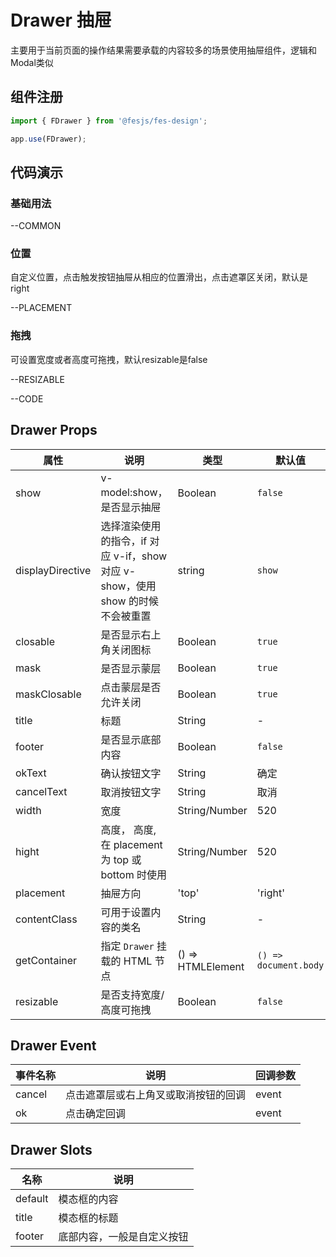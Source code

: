# Drawer 抽屉

主要用于当前页面的操作结果需要承载的内容较多的场景使用抽屉组件，逻辑和Modal类似

## 组件注册

```js
import { FDrawer } from '@fesjs/fes-design';

app.use(FDrawer);
```

## 代码演示

### 基础用法


--COMMON

### 位置

自定义位置，点击触发按钮抽屉从相应的位置滑出，点击遮罩区关闭，默认是right

--PLACEMENT

### 拖拽

可设置宽度或者高度可拖拽，默认resizable是false

--RESIZABLE

--CODE

## Drawer Props

| 属性             | 说明                                                                           | 类型              | 默认值                |
| ---------------- | ------------------------------------------------------------------------------ | ----------------- | --------------------- |
| show             | v-model:show，是否显示抽屉                                                   | Boolean           | `false`               |
| displayDirective | 选择渲染使用的指令，if 对应 v-if，show 对应 v-show，使用 show 的时候不会被重置 | string            | `show`                |
| closable         | 是否显示右上角关闭图标                                                         | Boolean           | `true`                |
| mask             | 是否显示蒙层                                                                   | Boolean           | `true`                |
| maskClosable     | 点击蒙层是否允许关闭                                                           | Boolean           | `true`                |
| title            | 标题                                                                           | String            | -                     |
| footer           | 是否显示底部内容                                                               | Boolean           | `false`                |
| okText           | 确认按钮文字                                                                   | String            | 确定                  |
| cancelText       | 取消按钮文字                                                                   | String            | 取消                  |
| width            | 宽度                                                                           | String/Number     | 520                   |
| hight            | 高度， 高度, 在 placement 为 top 或 bottom 时使用                                 | String/Number     | 520                   |
| placement        | 抽屉方向                                                           | 'top' | 'right' | 'bottom' | 'left'      | 'right'                   |
| contentClass     | 可用于设置内容的类名                                                           | String            | -                     |
| getContainer     | 指定 `Drawer` 挂载的 HTML 节点                                                  | () => HTMLElement | `() => document.body` |
| resizable        | 是否支持宽度/高度可拖拽                                                           | Boolean           | `false`                |

## Drawer Event

| 事件名称 | 说明                                 | 回调参数 |
| -------- | ------------------------------------ | -------- |
| cancel   | 点击遮罩层或右上角叉或取消按钮的回调 | event    |
| ok       | 点击确定回调                         | event    |

## Drawer Slots

| 名称    | 说明                       |
| ------- | -------------------------- |
| default | 模态框的内容               |
| title   | 模态框的标题               |
| footer  | 底部内容，一般是自定义按钮 |
